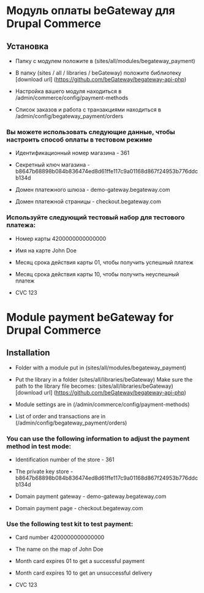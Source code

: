 # Модуль оплаты beGateway для  Drupal Commerce

## Установка

* Папку с модулем положите в (sites/all/modules/begateway_payment)

* В папку (sites / all / libraries / beGateway) положите библиотеку
 [download url] (https://github.com/beGateway/begateway-api-php)

* Настройка вашего модуля находиться в /admin/commerce/config/payment-methods

* Список заказов и работа c транзакциями находиться в /admin/config/begateway_payment/orders


### Вы можете использовать следующие данные, чтобы настроить способ оплаты в тестовом режиме

* Идентификационный номер магазина - 361

* Секретный ключ магазина - b8647b68898b084b836474ed8d61ffe117c9a01168d867f24953b776ddcb134d

* Домен платежного шлюза - demo-gateway.begateway.com

* Домен платежной страницы - checkout.begateway.com

### Используйте следующий тестовый набор для тестового платежа:
* Номер карты 4200000000000000

* Имя на карте John Doe

* Месяц срока действия карты 01, чтобы получить успешный платеж

* Месяц срока действия карты 10, чтобы получить неуспешный платеж

* CVC 123


# Module payment beGateway for Drupal Commerce

## Installation

*  Folder with a module put in (sites/all/modules/begateway_payment)

*  Put the library in a folder (sites/all/libraries/beGateway)
    Make sure the path to the library file becomes: (sites/all/libraries/beGateway)
    [download url] (https://github.com/beGateway/begateway-api-php)

* Module settings are in (/admin/commerce/config/payment-methods)

* List of order and transactions are in (/admin/config/begateway_payment/orders)

### You can use the following information to adjust the payment method in test mode:

* Identification number of the store - 361

* The private key store - b8647b68898b084b836474ed8d61ffe117c9a01168d867f24953b776ddcb134d

* Domain payment gateway - demo-gateway.begateway.com

* Domain payment page - checkout.begateway.com

###  Use the following test kit to test payment:

* Card number 4200000000000000

* The name on the map of John Doe

* Month card expires 01 to get a successful payment

* Month card expires 10 to get an unsuccessful delivery

* CVC 123